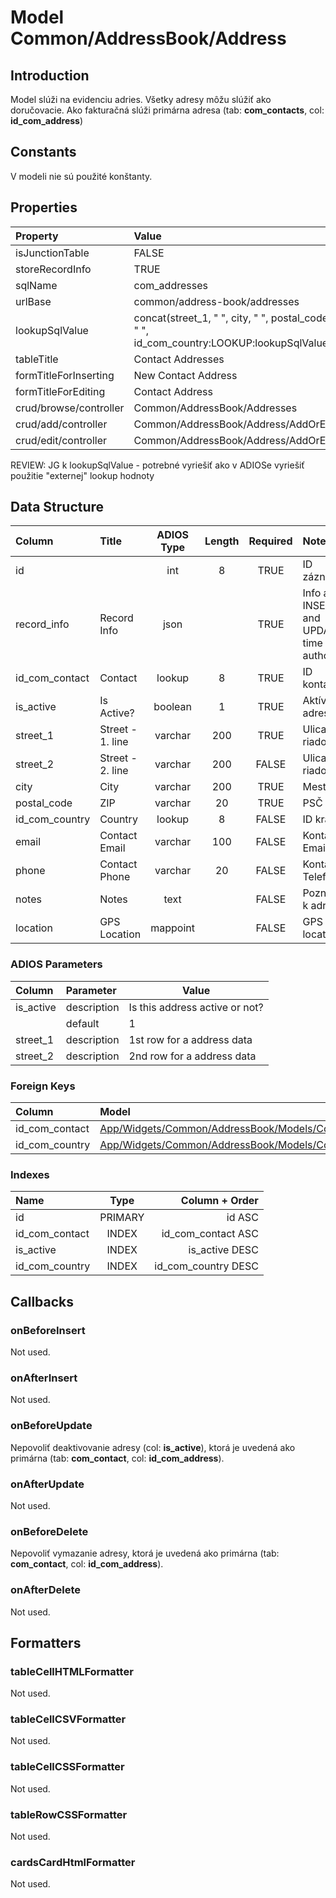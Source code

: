 # Model Common/AddressBook/Address

## Introduction
Model slúži na evidenciu adries. Všetky adresy môžu slúžiť ako doručovacie. Ako fakturačná slúži primárna adresa (tab: **com_contacts**, col: **id_com_address**)

## Constants
V modeli nie sú použité konštanty.

## Properties
| Property               | Value                                                                                    |
| :--------------------- | :--------------------------------------------------------------------------------------- |
| isJunctionTable        | FALSE                                                                                    |
| storeRecordInfo        | TRUE                                                                                     |
| sqlName                | com_addresses                                                                            |
| urlBase                | common/address-book/addresses                                                            |
| lookupSqlValue         | concat(street_1, " ", city, " ", postal_code, " ", id_com_country:LOOKUP:lookupSqlValue) |
| tableTitle             | Contact Addresses                                                                        |
| formTitleForInserting  | New Contact Address                                                                      |
| formTitleForEditing    | Contact Address                                                                          |
| crud/browse/controller | Common/AddressBook/Addresses                                                             |
| crud/add/controller    | Common/AddressBook/Address/AddOrEdit                                                     |
| crud/edit/controller   | Common/AddressBook/Address/AddOrEdit                                                     |

REVIEW: JG k lookupSqlValue - potrebné vyriešiť ako v ADIOSe vyriešiť použitie "externej" lookup hodnoty

## Data Structure
| Column         | Title            | ADIOS Type | Length | Required | Notes                                      |
| :------------- | :--------------- | :--------: | :----: | :------: | :----------------------------------------- |
| id             |                  |    int     |   8    |   TRUE   | ID záznamu                                 |
| record_info    | Record Info      |    json    |        |   TRUE   | Info about INSERT and UPDATE time & author |
| id_com_contact | Contact          |   lookup   |   8    |   TRUE   | ID kontaktu                                |
| is_active      | Is Active?       |  boolean   |   1    |   TRUE   | Aktívna adresa?                            |
| street_1       | Street - 1. line |  varchar   |  200   |   TRUE   | Ulica - 1. riadok                          |
| street_2       | Street - 2. line |  varchar   |  200   |  FALSE   | Ulica - 2. riadok                          |
| city           | City             |  varchar   |  200   |   TRUE   | Mesto                                      |
| postal_code    | ZIP              |  varchar   |   20   |   TRUE   | PSČ                                        |
| id_com_country | Country          |   lookup   |   8    |  FALSE   | ID krajiny                                 |
| email          | Contact Email    |  varchar   |  100   |  FALSE   | Kontaktný Email                            |
| phone          | Contact Phone    |  varchar   |   20   |  FALSE   | Kontaktný Telefón                          |
| notes          | Notes            |    text    |        |  FALSE   | Poznámka k adrese                          |
| location       | GPS Location     |  mappoint  |        |  FALSE   | GPS location                               |

### ADIOS Parameters
| Column    | Parameter   | Value                          |
| :-------- | :---------- | ------------------------------ |
| is_active | description | Is this address active or not? |
|           | default     | 1                              |
| street_1  | description | 1st row for a address data     |
| street_2  | description | 2nd row for a address data     |

### Foreign Keys
| Column         | Model                                                         | Relation | OnUpdate | OnDelete |
| :------------- | :------------------------------------------------------------ | :------: | -------- | -------- |
| id_com_contact | [App/Widgets/Common/AddressBook/Models/Contact](./Contact.md) |   1:N    | Cascade  | Cascade  |
| id_com_country | [App/Widgets/Common/AddressBook/Models/Country](./Country.md) |   1:N    | Cascade  | Restrict |

### Indexes
| Name           |  Type   |      Column + Order |
| :------------- | :-----: | ------------------: |
| id             | PRIMARY |              id ASC |
| id_com_contact |  INDEX  |  id_com_contact ASC |
| is_active      |  INDEX  |      is_active DESC |
| id_com_country |  INDEX  | id_com_country DESC |

## Callbacks

### onBeforeInsert
Not used.

### onAfterInsert
Not used.

### onBeforeUpdate
Nepovoliť deaktivovanie adresy (col: **is_active**), ktorá je uvedená ako primárna (tab: **com_contact**, col: **id_com_address**).

### onAfterUpdate
Not used.

### onBeforeDelete
Nepovoliť vymazanie adresy, ktorá je uvedená ako primárna (tab: **com_contact**, col: **id_com_address**).

### onAfterDelete

Not used.
## Formatters

### tableCellHTMLFormatter
Not used.

### tableCellCSVFormatter
Not used.

### tableCellCSSFormatter
Not used.

### tableRowCSSFormatter
Not used.

### cardsCardHtmlFormatter
Not used.
